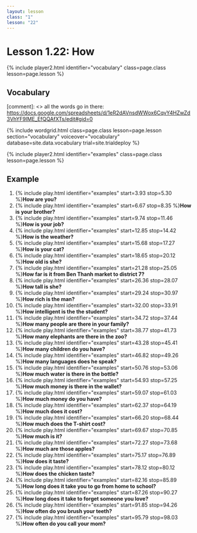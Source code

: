 ```yaml
---
layout: lesson
class: "1"
lesson: "22"
---
```



# Lesson 1.22: How

{% include player2.html identifier="vocabulary" class=page.class lesson=page.lesson %}
## Vocabulary 

[comment]: <>  all the words go in there: https://docs.google.com/spreadsheets/d/1eR2dAVnsdWWox6CqvY4HZwZd3VhYF9IME_EfQQAfXTs/edit#gid=0

{% include wordgrid.html 
		class=page.class 
		lesson=page.lesson 
		section="vocabulary"
		voiceover="vocabulary"
		database=site.data.vocabulary 
		trial=site.trialdeploy %}
		



{% include player2.html identifier="examples" class=page.class lesson=page.lesson %}

## Example
1. {% include play.html identifier="examples" start=3.93 stop=5.30 %}**How are you?**
2. {% include play.html identifier="examples" start=6.67 stop=8.35 %}**How is your brother?**
3. {% include play.html identifier="examples" start=9.74 stop=11.46 %}**How is your job?**
4. {% include play.html identifier="examples" start=12.85 stop=14.42 %}**How is the weather?**
5. {% include play.html identifier="examples" start=15.68 stop=17.27 %}**How is your cat?**
6. {% include play.html identifier="examples" start=18.65 stop=20.12 %}**How old is she?**
7. {% include play.html identifier="examples" start=21.28 stop=25.05 %}**How far is it from Ben Thanh market to district 7?**  
8. {% include play.html identifier="examples" start=26.36 stop=28.07 %}**How tall is she?**  
9. {% include play.html identifier="examples" start=29.24 stop=30.97 %}**How rich is the man?**  
10. {% include play.html identifier="examples" start=32.00 stop=33.91 %}**How intelligent is the the student?**  
11. {% include play.html identifier="examples" start=34.72 stop=37.44 %}**How many people are there in your family?**  
12. {% include play.html identifier="examples" start=38.77 stop=41.73 %}**How many elephants are there in the zoo?**  
13. {% include play.html identifier="examples" start=43.28 stop=45.41 %}**How many children do you have?**  
14. {% include play.html identifier="examples" start=46.82 stop=49.26 %}**How many languages does he speak?**  
15. {% include play.html identifier="examples" start=50.76 stop=53.06 %}**How much water is there in the bottle?**  
16. {% include play.html identifier="examples" start=54.93 stop=57.25 %}**How much money is there in the wallet?**  
17. {% include play.html identifier="examples" start=59.07 stop=61.03 %}**How much money do you have?**  
18. {% include play.html identifier="examples" start=62.37 stop=64.19 %}**How much does it cost?**  
19. {% include play.html identifier="examples" start=66.20 stop=68.44 %}**How much does the T-shirt cost?**  
20. {% include play.html identifier="examples" start=69.67 stop=70.85 %}**How much is it?**    
21. {% include play.html identifier="examples" start=72.27 stop=73.68 %}**How much are those apples?**  
22. {% include play.html identifier="examples" start=75.17 stop=76.89 %}**How does it taste?**  
23. {% include play.html identifier="examples" start=78.12 stop=80.12 %}**How does the chicken taste?**  
24. {% include play.html identifier="examples" start=82.16 stop=85.89 %}**How long does it take you to go from home to school?**    
25. {% include play.html identifier="examples" start=87.26 stop=90.27 %}**How long does it take to forget someone you love?**  
26. {% include play.html identifier="examples" start=91.85 stop=94.26 %}**How often do you brush your teeth?**    
27. {% include play.html identifier="examples" start=95.79 stop=98.03 %}**How often do you call your mom?**  